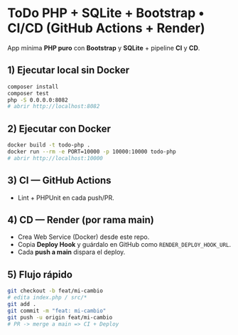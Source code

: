 # ToDo PHP + SQLite + Bootstrap • CI/CD (GitHub Actions + Render)

App mínima **PHP puro** con **Bootstrap** y **SQLite** + pipeline **CI** y **CD**.

## 1) Ejecutar local sin Docker
```bash
composer install
composer test
php -S 0.0.0.0:8082
# abrir http://localhost:8082
```

## 2) Ejecutar con Docker
```bash
docker build -t todo-php .
docker run --rm -e PORT=10000 -p 10000:10000 todo-php
# abrir http://localhost:10000
```

## 3) CI — GitHub Actions
- Lint + PHPUnit en cada push/PR.

## 4) CD — Render (por rama main)
- Crea Web Service (Docker) desde este repo.
- Copia **Deploy Hook** y guárdalo en GitHub como `RENDER_DEPLOY_HOOK_URL`.
- Cada **push a main** dispara el deploy.

## 5) Flujo rápido
```bash
git checkout -b feat/mi-cambio
# edita index.php / src/*
git add .
git commit -m "feat: mi-cambio"
git push -u origin feat/mi-cambio
# PR -> merge a main => CI + Deploy
```
